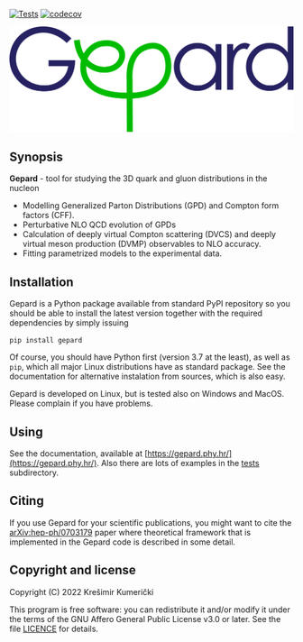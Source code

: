 [![Tests](https://github.com/kkumer/gepard/actions/workflows/python-package.yml/badge.svg)](https://github.com/kkumer/gepard/actions/workflows/python-package.yml)
[![codecov](https://codecov.io/gh/kkumer/gepard/branch/ps/graph/badge.svg)](https://codecov.io/gh/kkumer/gepard)

![Gepard logo](docs/source/media/Gepard_logo.png)

## Synopsis

**Gepard** - tool for studying the 3D quark and gluon distributions in the nucleon


   * Modelling Generalized Parton Distributions (GPD) and Compton form factors (CFF).
   * Perturbative NLO QCD evolution of GPDs
   * Calculation of deeply virtual Compton scattering (DVCS) and deeply virtual meson production (DVMP) observables to NLO accuracy.
   * Fitting parametrized models to the experimental data.


## Installation

Gepard is a Python package available from standard PyPI repository so you
should be able to install the latest version together with the required
dependencies by simply issuing

```
pip install gepard
```

Of course, you should have Python first (version 3.7 at the least), 
as well as `pip`, which all major Linux distributions have as standard package.
See the documentation for alternative instalation from sources, which is also easy.

Gepard is developed on Linux, but is tested also on Windows and MacOS. 
Please complain if you have problems.


## Using

See the documentation,
available at  [https://gepard.phy.hr/](https://gepard.phy.hr/).
Also there are lots of examples in the [tests](tests/) subdirectory.

## Citing

If you use Gepard for your scientific publications, you might want to cite the
[arXiv:hep-ph/0703179](https://arxiv.org/abs/hep-ph/0703179) paper where theoretical
framework that is implemented in the Gepard code is described in some detail.


## Copyright and license

Copyright (C) 2022 Krešimir Kumerički

This program is free software: you can redistribute it and/or modify it under the terms of the 
GNU Affero General Public License v3.0 or later. See the file [LICENCE](LICENSE) for details.
